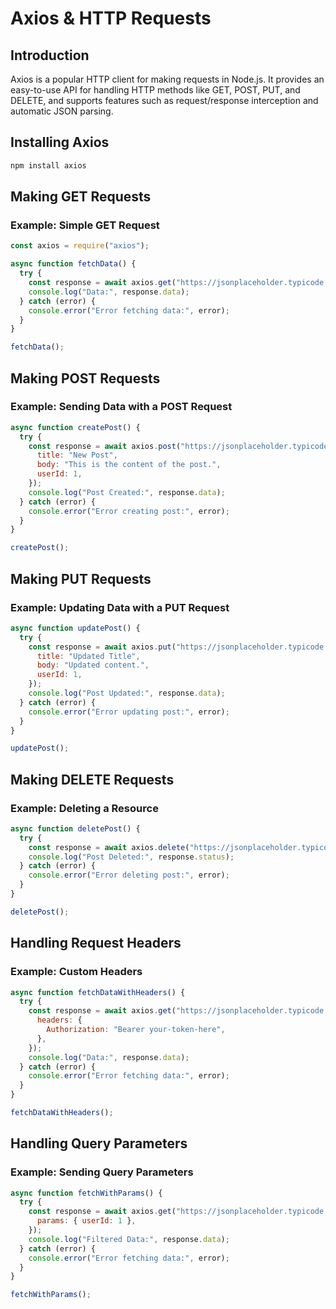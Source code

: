 # Axios & HTTP Requests

## Introduction
Axios is a popular HTTP client for making requests in Node.js. It provides an easy-to-use API for handling HTTP methods like GET, POST, PUT, and DELETE, and supports features such as request/response interception and automatic JSON parsing.

## Installing Axios

```sh
npm install axios
```

## Making GET Requests

### Example: Simple GET Request
```js
const axios = require("axios");

async function fetchData() {
  try {
    const response = await axios.get("https://jsonplaceholder.typicode.com/posts/1");
    console.log("Data:", response.data);
  } catch (error) {
    console.error("Error fetching data:", error);
  }
}

fetchData();
```

## Making POST Requests

### Example: Sending Data with a POST Request
```js
async function createPost() {
  try {
    const response = await axios.post("https://jsonplaceholder.typicode.com/posts", {
      title: "New Post",
      body: "This is the content of the post.",
      userId: 1,
    });
    console.log("Post Created:", response.data);
  } catch (error) {
    console.error("Error creating post:", error);
  }
}

createPost();
```

## Making PUT Requests

### Example: Updating Data with a PUT Request
```js
async function updatePost() {
  try {
    const response = await axios.put("https://jsonplaceholder.typicode.com/posts/1", {
      title: "Updated Title",
      body: "Updated content.",
      userId: 1,
    });
    console.log("Post Updated:", response.data);
  } catch (error) {
    console.error("Error updating post:", error);
  }
}

updatePost();
```

## Making DELETE Requests

### Example: Deleting a Resource
```js
async function deletePost() {
  try {
    const response = await axios.delete("https://jsonplaceholder.typicode.com/posts/1");
    console.log("Post Deleted:", response.status);
  } catch (error) {
    console.error("Error deleting post:", error);
  }
}

deletePost();
```

## Handling Request Headers

### Example: Custom Headers
```js
async function fetchDataWithHeaders() {
  try {
    const response = await axios.get("https://jsonplaceholder.typicode.com/posts/1", {
      headers: {
        Authorization: "Bearer your-token-here",
      },
    });
    console.log("Data:", response.data);
  } catch (error) {
    console.error("Error fetching data:", error);
  }
}

fetchDataWithHeaders();
```

## Handling Query Parameters

### Example: Sending Query Parameters
```js
async function fetchWithParams() {
  try {
    const response = await axios.get("https://jsonplaceholder.typicode.com/posts", {
      params: { userId: 1 },
    });
    console.log("Filtered Data:", response.data);
  } catch (error) {
    console.error("Error fetching data:", error);
  }
}

fetchWithParams();
```

